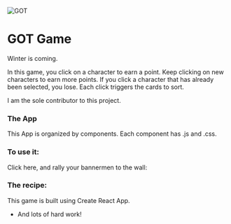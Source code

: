 
![GOT](https://images-wixmp-ed30a86b8c4ca887773594c2.wixmp.com/f/6d4a612e-09e4-407a-8798-cb8f779a51f9/d7ncm7r-4a641961-d21f-4206-81d8-44af1a65b246.jpg?token=eyJ0eXAiOiJKV1QiLCJhbGciOiJIUzI1NiJ9.eyJzdWIiOiJ1cm46YXBwOjdlMGQxODg5ODIyNjQzNzNhNWYwZDQxNWVhMGQyNmUwIiwiaXNzIjoidXJuOmFwcDo3ZTBkMTg4OTgyMjY0MzczYTVmMGQ0MTVlYTBkMjZlMCIsIm9iaiI6W1t7InBhdGgiOiJcL2ZcLzZkNGE2MTJlLTA5ZTQtNDA3YS04Nzk4LWNiOGY3NzlhNTFmOVwvZDduY203ci00YTY0MTk2MS1kMjFmLTQyMDYtODFkOC00NGFmMWE2NWIyNDYuanBnIn1dXSwiYXVkIjpbInVybjpzZXJ2aWNlOmZpbGUuZG93bmxvYWQiXX0.mYwrhCTiuN4UZKSC6YZ7eNbkwi5XgDW-jLwuP178ooM)


# GOT Game

Winter is coming. 

In this game, you click on a character to earn a point. Keep clicking on new characters to earn more points. If you click a character that has already been selected, you lose. Each click triggers the cards to sort. 

I am the sole contributor to this project. 


### The App
This App is organized by components. Each component has .js and .css. 


### To use it:
Click here, and rally your bannermen to the wall: 


### The recipe: 
This game is built using Create React App. 
* And lots of hard work! 
